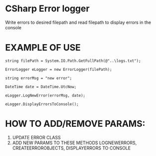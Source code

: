 # CSharp Error logger 
Write errors to desired filepath and read filepath to display errors in the console
# EXAMPLE OF USE
```
string filePath = System.IO.Path.GetFullPath(@"..\logs.txt");

ErrorLogger eLogger = new ErrorLogger(filePath);

string errorMsg = "new error";

DateTime date = DateTime.UtcNow;

eLogger.LogNewError(errorMsg, date);

eLogger.DisplayErrorsToConsole();
```
# HOW TO ADD/REMOVE PARAMS:
1. UPDATE ERROR CLASS
2. ADD NEW PARAMS TO THESE METHODS LOGNEWERRORS, CREATEERROROBJECTS, DISPLAYERRORS TO CONSOLE
